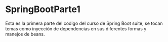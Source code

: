 # SpringBootParte1
Esta es la primera parte del codigo del curso de Spring Boot suite, se tocan temas como inyección de dependencias en sus diferentes formas y manejos de beans. 
